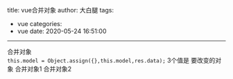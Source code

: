 title: vue合并对象
author: 大白腿
tags:
  - vue
categories:
  - vue
date: 2020-05-24 16:51:00
---
  合并对象        
   ``this.model = Object.assign({},this.model,res.data);``
   3个值是 要改变的对象  合并对象1   合并对象2
